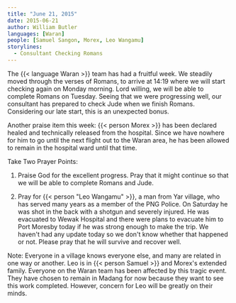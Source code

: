 ```yaml
---
title: "June 21, 2015"
date: 2015-06-21
author: William Butler
languages: [Waran]
people: [Samuel Sangon, Morex, Leo Wangamu]
storylines:
  - Consultant Checking Romans
---
```


The {{< language Waran >}} team has had a fruitful week. We steadily moved through the verses of Romans, to arrive at 14:19 where we will start checking again on Monday morning. Lord willing, we will be able to complete Romans on Tuesday. Seeing that we were progressing well, our consultant has prepared to check Jude when we finish Romans. Considering our late start, this is an unexpected bonus.

Another praise item this week: {{< person Morex >}} has been declared healed and technically released from the hospital. Since we have nowhere for him to go until the next flight out to the Waran area, he has been allowed to remain in the hospital ward until that time.

Take Two Prayer Points:
1. Praise God for the excellent progress. Pray that it might continue so that we will be able to complete Romans and Jude.

2. Pray for {{< person "Leo Wangamu" >}}, a man from Yar village, who has served many years as a member of the PNG Police. On Saturday he was shot in the back with a shotgun and severely injured. He was evacuated to Wewak Hospital and there were plans to evacuate him to Port Moresby today if he was strong enough to make the trip. We haven't had any update today so we don't know whether that happened or not. Please pray that he will survive and recover well.

Note: Everyone in a village knows everyone else, and many are related in one way or another. Leo is in {{< person Samuel >}} and Morex's extended family. Everyone on the Waran team has been affected by this tragic event. They have chosen to remain in Madang for now because they want to see this work completed. However, concern for Leo will be greatly on their minds.
